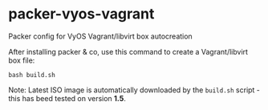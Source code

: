 # packer-vyos-vagrant
Packer config for VyOS Vagrant/libvirt box autocreation

After installing packer & co, use this command to create a Vagrant/libvirt box file:
```
bash build.sh
```

Note: Latest ISO image is automatically downloaded by the `build.sh` script - this has beed tested on version **1.5**.
